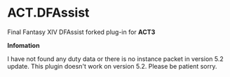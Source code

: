 # ACT.DFAssist

Final Fantasy XIV DFAssist forked plug-in for **ACT3**


**Infomation**

I have not found any duty data or there is no instance packet in version 5.2 update. This plugin doesn't work on version 5.2. Please be patient sorry.

